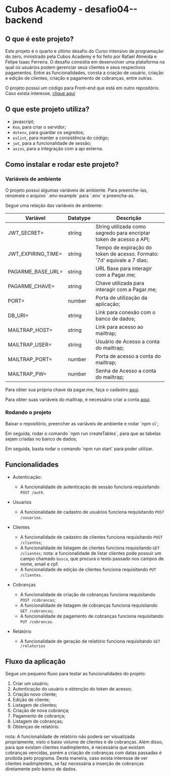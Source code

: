 # Cubos Academy - desafio04--backend

## O que é este projeto? 

<p>Este projeto é o quarto e último desafio do Curso intensivo de programação do zero, ministrado pela Cubos Academy e foi feito por Rafael Almeida e Felipe Isaac Ferreira. 
O desafio consistia em desenvolver uma plataforma na qual os usuários podem gerenciar seus clientes e seus respectivos pagamentos. Entre as funcionalidades,
consta a criação de usuário, criação e edição de clientes, criação e pagamento de cobranças, entre outras.</p>

<p> O projeto possui um código para Front-end que está em outro repositório. Caso exista interesse, <a href='https://github.com/alsantosrafael/cubos-desafio04--frontend'>clique aqui</a></p>

## O que este projeto utiliza?

- javascript;
- `Koa`, para criar o servidor;
- `dotenv`, para guardar os segredos;
- `eslint`, para manter a consistência do código;
- `jwt`, para a funcionalidade de sessão;
- `axios`, para a integração com a api externa.

## Como instalar e rodar este projeto?

### Variáveis de ambiente

<p> O projeto possui algumas variáveis de ambiente. Para preenche-las, renomeie o arquivo `.env-example` para `.env` e preencha-as.</p>

<p> Segue uma relação das variáveis de ambiente:</p>

| Variável           | Datatype | Descrição                                                               |
| ------------------ | -------- | ----------------------------------------------------------------------- |
| JWT_SECRET=        | string   | String utilizada como segredo para encriptar token de acesso a API;     |
| JWT_EXPIRING_TIME= | string   | Tempo de expiração do token de acesso. Formato: '7d' equivale a 7 dias; |
| PAGARME_BASE_URL=  | string   | URL Base para interagir com a Pagar.me;                                 |
| PAGARME_CHAVE=     | string   | Chave utilizada para interagir com a Pagar.me;                          |
| PORT=              | number   | Porta de utilização da aplicação;                                       |
| DB_URI=            | string   | Link para conexão com o banco de dados;                                 |
| MAILTRAP_HOST=     | string   | Link para acesso ao mailtrap;                                           |
| MAILTRAP_USER=     | string   | Usuário de Acesso a conta do mailtrap;                                  |
| MAILTRAP_PORT=     | number   | Porta de acesso a conta do mailtrap;                                    |
| MAILTRAP_PW=       | number   | Senha de Acesso a conta do mailtrap;                                    |


<p> Para obter sua própria chave da pagar.me, faça o cadastro <a href='https://beta.dashboard.sandbox.pagar.me/#/account/login'>aqui</a>.</p>
<p> Para obter suas variáveis do mailtrap, é necessário criar a conta <a href='https://mailtrap.io/register/signup?ref=header'>aqui</a>.</p>

### Rodando o projeto

<p> Baixar o repositório, preencher as variáveis de ambiente e rodar `npm ci`;</p>
<p> Em seguida, rodar o comando `npm run createTables`, para que as tabelas sejam criadas no banco de dados;</p>
<p> Em seguida, basta rodar o comando `npm run start` para poder utilizar.</p>

## Funcionalidades

- Autenticação:
  - A funcionalidade de autenticação de sessão funciona requisitando `POST /auth`.
  
- Usuarios
  - A funcionalidade de cadastro de usuários funciona requisitando `POST /usuarios`.
  
- Clientes
  - A funcionalidade de cadastro de clientes funciona requisitando `POST /clientes`;
  - A funcionalidade de listagem de clientes funciona requisitando `GET /clientes`;
    nota: a funcionalidade de listar clientes pode possuir um campo chamado `busca`, que procura o texto passado nos campos de nome, email e cpf.
  - A funcionalidade de edição de clientes funciona requisitando `PUT /clientes`.
  
- Cobranças 
  - A funcionalidade de criação de cobranças funciona requisitando `POST /cobrancas`;
  - A funcionalidade de listagem de cobranças funciona requisitando `GET /cobrancas`;
  - A funcionalidade de pagamento de cobranças funciona requisitando `PUT /cobrancas`.
  
- Relatório
  - A funcionalidade de geração de relatório funciona requisitando `GET /relatorios`
  
  
 ## Fluxo da aplicação
 
 <p> Segue um pequeno fluxo para testar as funcionalidades do projeto: </p>
 
 1) Criar um usuário;
 2) Autenticação do usuário e obtenção do token de acesso;
 3) Criação novo cliente;
 4) Edição de cliente;
 5) Listagem de clientes;
 6) Criação de nova cobrança;
 7) Pagamento de cobrança;
 8) Listagem de cobranças;
 9) Obtençao de relatório.
 
 nota: A funcionalidade de relatório não poderá ser visualizada propriamente, visto o baixo volume de clientes e de cobranças. Além disso, para que existam clientes inadimplentes, 
 é necessária que existam cobranças vencidas, porém a criação de cobranças com datas passadas é proibida pelo programa. Desta maneira, caso exista interesse de ver clientes 
 inadimplentes, se faz necessária a inserção de cobranças diretamente pelo banco de dados.
 
 
  
  
  
